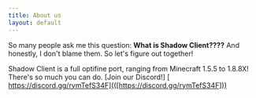 ```yaml
---
title: About us
layout: default
---
```


 So many people ask me this question:
 **What is Shadow Client????**
 And honestly, I don't blame them. So let's figure out together!

 Shadow Client is a full optifine port, ranging from Minecraft 1.5.5 to 1.8.8X! 
 There's so much you can do.
[Join our Discord!]
[
https://discord.gg/rymTefS34F](([https://discord.gg/rymTefS34F]))
